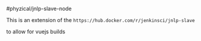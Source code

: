 #phyzical/jnlp-slave-node

This is an extension of the `https://hub.docker.com/r/jenkinsci/jnlp-slave` 

to allow for vuejs builds